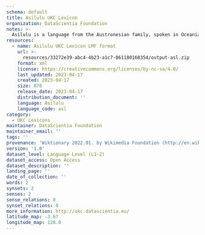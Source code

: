 ```yaml
---
schema: default
title: Asilulu UKC Lexicon
organization: DataScientia Foundation
notes: >-
  Asilulu is a language from the Austronesian family, spoken in Oceania. The UKC Lexicon of Asilulu is represented as a lexico-semantic network. It consists of words, word senses, synsets, as well as sense-level and synset-level relationships.
resources:
  - name: Asilulu UKC Lexicon LMF format
    url: >-
      resources/33272e39-abc4-4b23-a1c7-061180168354/output-asl.zip
    format: xml
    license: https://creativecommons.org/licenses/by-nc-sa/4.0/
    last_updated: 2023-04-17
    created: 2023-04-17
    size: 878
    release_date: 2023-04-17
    distribution_document: ''
    language: Asilulu
    language_code: asl
category:
  - UKC Lexicons
maintainer: DataScientia Foundation
maintainer_email: ''
tags: ''
provenance: 'Wiktionary 2022.01. by Wikimedia Foundation (http://en.wiktionary.org); Princeton WordNet 2.1 by Princeton University (https://wordnet.princeton.edu)'
version: '1.0'
dataset_level: Language Level (L1-2)
dataset_access: Open Access
dataset_description: ''
landing_page: ''
date_of_collection: ''
words: 2
synsets: 2
senses: 2
sense_relations: 0
synset_relations: 0
more_information: http://ukc.datascientia.eu/
latitude_map: -3.67
longitude_map: 128.0
---
```

